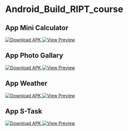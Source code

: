 # Android_Build_RIPT_course

## App Mini Calculator
<p>
  <a href="https://github.com/hoanggxyuuki/Android_Build_RIPT_course/releases/download/apk/app-release.apk">
    <img src="https://img.shields.io/badge/Download-APK-brightgreen?style=for-the-badge&logo=android" alt="Download APK">
  </a>
  <a href="mini_calculator/image.png">
    <img src="https://img.shields.io/badge/View-Preview-blue?style=for-the-badge&logo=image" alt="View Preview">
  </a>
</p>

## App Photo Gallary
<p>
  <a href="https://github.com/hoanggxyuuki/Android_Build_RIPT_course/releases/download/apk-second/photo_gallary.apk">
    <img src="https://img.shields.io/badge/Download-APK-brightgreen?style=for-the-badge&logo=android" alt="Download APK">
  </a>
  <a href="photogallary/image.png">
    <img src="https://img.shields.io/badge/View-Preview-blue?style=for-the-badge&logo=image" alt="View Preview">
  </a>
</p>

## App Weather
<p>
  <a href="https://github.com/hoanggxyuuki/Android_Build_RIPT_course/releases/download/apk-thirt/weather.apk">
    <img src="https://img.shields.io/badge/Download-APK-brightgreen?style=for-the-badge&logo=android" alt="Download APK">
  </a>
  <a href="weather/image.png">
    <img src="https://img.shields.io/badge/View-Preview-blue?style=for-the-badge&logo=image" alt="View Preview">
  </a>
</p>

## App S-Task
<p>
  <a href="https://github.com/hoanggxyuuki/Android_Build_RIPT_course/releases/download/apk-four/s-task.apk">
    <img src="https://img.shields.io/badge/Download-APK-brightgreen?style=for-the-badge&logo=android" alt="Download APK">
  </a>
  <a href="S-Task/image.png">
    <img src="https://img.shields.io/badge/View-Preview-blue?style=for-the-badge&logo=image" alt="View Preview">
  </a>
</p>
